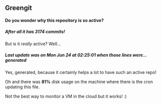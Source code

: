 ## Greengit

#### Do you wonder why this repository is so active?

##### After all it has 3174 commits!

But is it *really* active? Well...

##### Last update was on Mon Jun 24 at 02:25:01 when those lines were... generated

Yes, generated, because it certainly helps a lot to have such an active repo!

Oh and there was **81%** disk usage on the machine
where there is the cron updating this file.

Not the best way to monitor a VM in the cloud but it works! :)
